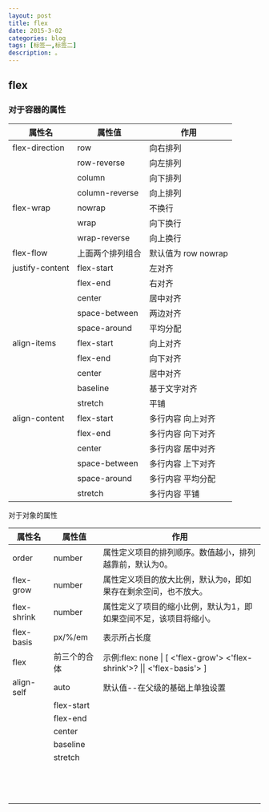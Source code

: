 ```yaml
---
layout: post
title: flex
date: 2015-3-02
categories: blog
tags: [标签一,标签二]
description: 。
---
```


## flex

### 对于容器的属性

| 属性名          | 属性值           | 作用                 |
| --------------- | ---------------- | -------------------- |
| flex-direction  | row              | 向右排列             |
|                 | row-reverse      | 向左排列             |
|                 | column           | 向下排列             |
|                 | column-reverse   | 向上排列             |
| flex-wrap       | nowrap           | 不换行               |
|                 | wrap             | 向下换行             |
|                 | wrap-reverse     | 向上换行             |
| flex-flow       | 上面两个排列组合 | 默认值为 row  nowrap |
| justify-content | flex-start       | 左对齐               |
|                 | flex-end         | 右对齐               |
|                 | center           | 居中对齐             |
|                 | space-between    | 两边对齐             |
|                 | space-around     | 平均分配             |
| align-items     | flex-start       | 向上对齐             |
|                 | flex-end         | 向下对齐             |
|                 | center           | 居中对齐             |
|                 | baseline         | 基于文字对齐         |
|                 | stretch          | 平铺                 |
| align-content   | flex-start       | 多行内容  向上对齐   |
|                 | flex-end         | 多行内容  向下对齐   |
|                 | center           | 多行内容  居中对齐   |
|                 | space-between    | 多行内容  上下对齐   |
|                 | space-around     | 多行内容  平均分配   |
|                 | stretch          | 多行内容  平铺       |

对于对象的属性

| 属性名      | 属性值       | 作用                                                         |
| ----------- | ------------ | ------------------------------------------------------------ |
| order       | number       | 属性定义项目的排列顺序。数值越小，排列越靠前，默认为0。      |
| flex-grow   | number       | 属性定义项目的放大比例，默认为`0`，即如果存在剩余空间，也不放大。 |
| flex-shrink | number       | 属性定义了项目的缩小比例，默认为1，即如果空间不足，该项目将缩小。 |
| flex-basis  | px/%/em      | 表示所占长度                                                 |
| flex        | 前三个的合体 | 示例:flex: none \| [ <'flex-grow'> <'flex-shrink'>? \|\| <'flex-basis'> ] |
| align-self  | auto         | 默认值--在父级的基础上单独设置                               |
|             | flex-start   |                                                              |
|             | flex-end     |                                                              |
|             | center       |                                                              |
|             | baseline     |                                                              |
|             | stretch      |                                                              |
|             |              |                                                              |
|             |              |                                                              |
|             |              |                                                              |
|             |              |                                                              |
|             |              |                                                              |
|             |              |                                                              |
|             |              |                                                              |
|             |              |                                                              |
|             |              |                                                              |
|             |              |                                                              |
|             |              |                                                              |
|             |              |                                                              |
|             |              |                                                              |

